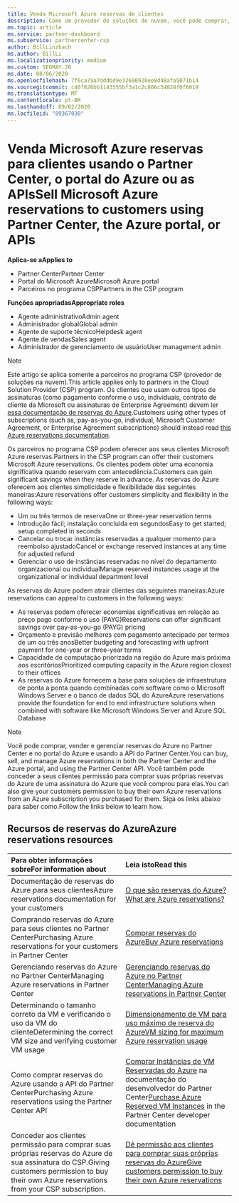 ```yaml
---
title: Venda Microsoft Azure reservas de clientes
description: Como um provedor de soluções de nuvem, você pode comprar, vender ou gerenciar reservas do Azure para clientes. Use o Partner Center, o portal do Azure ou a API do Partner Center.
ms.topic: article
ms.service: partner-dashboard
ms.subservice: partnercenter-csp
author: BillLinzbach
ms.author: BillLi
ms.localizationpriority: medium
ms.custom: SEOMAY.20
ms.date: 08/06/2020
ms.openlocfilehash: 7f6ca7aa7dddbd9e32690928ee8d48afa5071b14
ms.sourcegitcommit: c40f826bb1143555bf3a1c2c806c34024f0f6019
ms.translationtype: MT
ms.contentlocale: pt-BR
ms.lasthandoff: 09/02/2020
ms.locfileid: "89367030"
---
```

# <a name="sell-microsoft-azure-reservations-to-customers-using-partner-center-the-azure-portal-or-apis"></a><span data-ttu-id="b57bf-104">Venda Microsoft Azure reservas para clientes usando o Partner Center, o portal do Azure ou as APIs</span><span class="sxs-lookup"><span data-stu-id="b57bf-104">Sell Microsoft Azure reservations to customers using Partner Center, the Azure portal, or APIs</span></span>

<span data-ttu-id="b57bf-105">**Aplica-se a**</span><span class="sxs-lookup"><span data-stu-id="b57bf-105">**Applies to**</span></span>

- <span data-ttu-id="b57bf-106">Partner Center</span><span class="sxs-lookup"><span data-stu-id="b57bf-106">Partner Center</span></span>
- <span data-ttu-id="b57bf-107">Portal do Microsoft Azure</span><span class="sxs-lookup"><span data-stu-id="b57bf-107">Microsoft Azure portal</span></span>
- <span data-ttu-id="b57bf-108">Parceiros no programa CSP</span><span class="sxs-lookup"><span data-stu-id="b57bf-108">Partners in the CSP program</span></span>

<span data-ttu-id="b57bf-109">**Funções apropriadas**</span><span class="sxs-lookup"><span data-stu-id="b57bf-109">**Appropriate roles**</span></span>

- <span data-ttu-id="b57bf-110">Agente administrativo</span><span class="sxs-lookup"><span data-stu-id="b57bf-110">Admin agent</span></span>
- <span data-ttu-id="b57bf-111">Administrador global</span><span class="sxs-lookup"><span data-stu-id="b57bf-111">Global admin</span></span>
- <span data-ttu-id="b57bf-112">Agente de suporte técnico</span><span class="sxs-lookup"><span data-stu-id="b57bf-112">Helpdesk agent</span></span>
- <span data-ttu-id="b57bf-113">Agente de vendas</span><span class="sxs-lookup"><span data-stu-id="b57bf-113">Sales agent</span></span>
- <span data-ttu-id="b57bf-114">Administrador de gerenciamento de usuário</span><span class="sxs-lookup"><span data-stu-id="b57bf-114">User management admin</span></span>

> [!NOTE]
> <span data-ttu-id="b57bf-115">Este artigo se aplica somente a parceiros no programa CSP (provedor de soluções na nuvem).</span><span class="sxs-lookup"><span data-stu-id="b57bf-115">This article applies only to partners in the Cloud Solution Provider (CSP) program.</span></span> <span data-ttu-id="b57bf-116">Os clientes que usam outros tipos de assinaturas (como pagamento conforme o uso, individuais, contrato de cliente da Microsoft ou assinaturas de Enterprise Agreement) devem ler [essa documentação de reservas do Azure](https://docs.microsoft.com/azure/cost-management-billing/reservations).</span><span class="sxs-lookup"><span data-stu-id="b57bf-116">Customers using other types of subscriptions (such as, pay-as-you-go, individual, Microsoft Customer Agreement, or Enterprise Agreement subscriptions) should instead read [this Azure reservations documentation](https://docs.microsoft.com/azure/cost-management-billing/reservations).</span></span>

<span data-ttu-id="b57bf-117">Os parceiros no programa CSP podem oferecer aos seus clientes Microsoft Azure reservas.</span><span class="sxs-lookup"><span data-stu-id="b57bf-117">Partners in the CSP program can offer their customers Microsoft Azure reservations.</span></span> <span data-ttu-id="b57bf-118">Os clientes podem obter uma economia significativa quando reservam com antecedência.</span><span class="sxs-lookup"><span data-stu-id="b57bf-118">Customers can gain significant savings when they reserve in advance.</span></span> <span data-ttu-id="b57bf-119">As reservas do Azure oferecem aos clientes simplicidade e flexibilidade das seguintes maneiras:</span><span class="sxs-lookup"><span data-stu-id="b57bf-119">Azure reservations offer customers simplicity and flexibility in the following ways:</span></span>

- <span data-ttu-id="b57bf-120">Um ou três termos de reserva</span><span class="sxs-lookup"><span data-stu-id="b57bf-120">One or three-year reservation terms</span></span>
- <span data-ttu-id="b57bf-121">Introdução fácil; instalação concluída em segundos</span><span class="sxs-lookup"><span data-stu-id="b57bf-121">Easy to get started; setup completed in seconds</span></span>
- <span data-ttu-id="b57bf-122">Cancelar ou trocar instâncias reservadas a qualquer momento para reembolso ajustado</span><span class="sxs-lookup"><span data-stu-id="b57bf-122">Cancel or exchange reserved instances at any time for adjusted refund</span></span>
- <span data-ttu-id="b57bf-123">Gerenciar o uso de instâncias reservadas no nível do departamento organizacional ou individual</span><span class="sxs-lookup"><span data-stu-id="b57bf-123">Manage reserved instances usage at the organizational or individual department level</span></span>

<span data-ttu-id="b57bf-124">As reservas do Azure podem atrair clientes das seguintes maneiras:</span><span class="sxs-lookup"><span data-stu-id="b57bf-124">Azure reservations can appeal to customers in the following ways:</span></span>

- <span data-ttu-id="b57bf-125">As reservas podem oferecer economias significativas em relação ao preço pago conforme o uso (PAYG)</span><span class="sxs-lookup"><span data-stu-id="b57bf-125">Reservations can offer significant savings over pay-as-you-go (PAYG) pricing</span></span>
- <span data-ttu-id="b57bf-126">Orçamento e previsão melhores com pagamento antecipado por termos de um ou três anos</span><span class="sxs-lookup"><span data-stu-id="b57bf-126">Better budgeting and forecasting with upfront payment for one-year or three-year terms</span></span>
- <span data-ttu-id="b57bf-127">Capacidade de computação priorizada na região do Azure mais próxima aos escritórios</span><span class="sxs-lookup"><span data-stu-id="b57bf-127">Prioritized computing capacity in the Azure region closest to their offices</span></span>
- <span data-ttu-id="b57bf-128">As reservas do Azure fornecem a base para soluções de infraestrutura de ponta a ponta quando combinadas com software como o Microsoft Windows Server e o banco de dados SQL do Azure</span><span class="sxs-lookup"><span data-stu-id="b57bf-128">Azure reservations provide the foundation for end to end infrastructure solutions when combined with software like Microsoft Windows Server and Azure SQL Database</span></span>

>[!NOTE]
> <span data-ttu-id="b57bf-129">Você pode comprar, vender e gerenciar reservas do Azure no Partner Center e no portal do Azure e usando a API do Partner Center.</span><span class="sxs-lookup"><span data-stu-id="b57bf-129">You can buy, sell, and manage Azure reservations in both the Partner Center and the Azure portal, and using the Partner Center API.</span></span> <span data-ttu-id="b57bf-130">Você também pode conceder a seus clientes permissão para comprar suas próprias reservas do Azure de uma assinatura do Azure que você comprou para elas.</span><span class="sxs-lookup"><span data-stu-id="b57bf-130">You can also give your customers permission to buy their own Azure reservations from an Azure subscription you purchased for them.</span></span> <span data-ttu-id="b57bf-131">Siga os links abaixo para saber como.</span><span class="sxs-lookup"><span data-stu-id="b57bf-131">Follow the links below to learn how.</span></span>

## <a name="azure-reservations-resources"></a><span data-ttu-id="b57bf-132">Recursos de reservas do Azure</span><span class="sxs-lookup"><span data-stu-id="b57bf-132">Azure reservations resources</span></span>

|<span data-ttu-id="b57bf-133">**Para obter informações sobre**</span><span class="sxs-lookup"><span data-stu-id="b57bf-133">**For information about**</span></span>   |<span data-ttu-id="b57bf-134">**Leia isto**</span><span class="sxs-lookup"><span data-stu-id="b57bf-134">**Read this**</span></span>    |
|:-----------------------------|:-----------------|
| <span data-ttu-id="b57bf-135">Documentação de reservas do Azure para seus clientes</span><span class="sxs-lookup"><span data-stu-id="b57bf-135">Azure reservations documentation for your customers</span></span> | [<span data-ttu-id="b57bf-136">O que são reservas do Azure?</span><span class="sxs-lookup"><span data-stu-id="b57bf-136">What are Azure reservations?</span></span>](https://docs.microsoft.com/azure/billing/billing-save-compute-costs-reservations)
|<span data-ttu-id="b57bf-137">Comprando reservas do Azure para seus clientes no Partner Center</span><span class="sxs-lookup"><span data-stu-id="b57bf-137">Purchasing Azure reservations for your customers in Partner Center</span></span>   |[<span data-ttu-id="b57bf-138">Comprar reservas do Azure</span><span class="sxs-lookup"><span data-stu-id="b57bf-138">Buy Azure reservations</span></span>](azure-reservations-buying.md)
|<span data-ttu-id="b57bf-139">Gerenciando reservas do Azure no Partner Center</span><span class="sxs-lookup"><span data-stu-id="b57bf-139">Managing Azure reservations in Partner Center</span></span> | [<span data-ttu-id="b57bf-140">Gerenciando reservas do Azure no Partner Center</span><span class="sxs-lookup"><span data-stu-id="b57bf-140">Managing Azure reservations in Partner Center</span></span>](azure-reservations-manage.md)
|<span data-ttu-id="b57bf-141">Determinando o tamanho correto da VM e verificando o uso da VM do cliente</span><span class="sxs-lookup"><span data-stu-id="b57bf-141">Determining the correct VM size and verifying customer VM usage</span></span>   |[<span data-ttu-id="b57bf-142">Dimensionamento de VM para uso máximo de reserva do Azure</span><span class="sxs-lookup"><span data-stu-id="b57bf-142">VM sizing for maximum Azure reservation usage</span></span>](azure-usage.md)   |
|<span data-ttu-id="b57bf-143">Como comprar reservas do Azure usando a API do Partner Center</span><span class="sxs-lookup"><span data-stu-id="b57bf-143">Purchasing Azure reservations using the Partner Center API</span></span> | <span data-ttu-id="b57bf-144">[Comprar Instâncias de VM Reservadas do Azure](https://docs.microsoft.com/partner-center/develop/purchase-azure-reservations) na documentação do desenvolvedor do Partner Center</span><span class="sxs-lookup"><span data-stu-id="b57bf-144">[Purchase Azure Reserved VM Instances](https://docs.microsoft.com/partner-center/develop/purchase-azure-reservations) in the Partner Center developer documentation</span></span>   |
|<span data-ttu-id="b57bf-145">Conceder aos clientes permissão para comprar suas próprias reservas do Azure de sua assinatura do CSP.</span><span class="sxs-lookup"><span data-stu-id="b57bf-145">Giving customers permission to buy their own Azure reservations from your CSP subscription.</span></span> | [<span data-ttu-id="b57bf-146">Dê permissão aos clientes para comprar suas próprias reservas do Azure</span><span class="sxs-lookup"><span data-stu-id="b57bf-146">Give customers permission to buy their own Azure reservations</span></span>](give-customers-permission.md)   |
